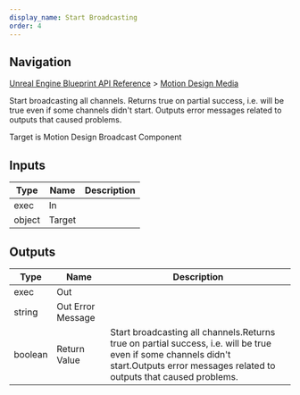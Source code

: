 ```yaml
---
display_name: Start Broadcasting
order: 4
---
```

## Navigation

[Unreal Engine Blueprint API Reference](https://dev.epicgames.com/documentation/en-us/unreal-engine/BlueprintAPI) > [Motion Design Media](https://dev.epicgames.com/documentation/en-us/unreal-engine/BlueprintAPI/MotionDesignMedia)

Start broadcasting all channels.
Returns true on partial success, i.e. will be true even if some channels didn't start.
Outputs error messages related to outputs that caused problems.

Target is Motion Design Broadcast Component

## Inputs

| Type | Name | Description |
| --- | --- | --- |
| exec | In |  |
| object | Target |  |

## Outputs

| Type | Name | Description |
| --- | --- | --- |
| exec | Out |  |
| string | Out Error Message |  |
| boolean | Return Value | Start broadcasting all channels.Returns true on partial success, i.e. will be true even if some channels didn't start.Outputs error messages related to outputs that caused problems. |

